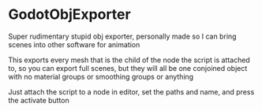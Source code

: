 # GodotObjExporter

Super rudimentary stupid obj exporter, personally made so I can bring scenes into other software for animation

This exports every mesh that is the child of the node the script is attached to, so you can export full scenes, but they will all be one conjoined object with no material groups or smoothing groups or anything

Just attach the script to a node in editor, set the paths and name, and press the activate button

